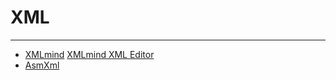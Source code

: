 
# XML

----

* [XMLmind](http://www.xmlmind.com/)
    [XMLmind XML Editor](http://www.xmlmind.com/xmleditor/)
* [AsmXml](http://tibleiz.net/asm-xml/index.html)
